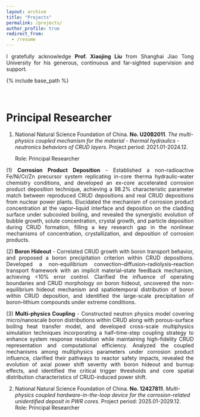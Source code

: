 ```yaml
---
layout: archive
title: "Projects"
permalink: /projects/
author_profile: true
redirect_from:
  - /resume
---
```


<div style="text-align: justify">

I gratefully acknowledge <strong>Prof. Xiaojing Liu</strong> from Shanghai Jiao Tong University for his generous, continuous and far-sighted supervision and support.

</div>

{% include base_path %}

<div style="height: 1.5em;"></div>

Principal Researcher
===
1. National Natural Science Foundation of China. **No. U20B2011**. *The multi-physics coupled mechanism for the material - thermal hydraulics - neutronics behaviors of CRUD layers*. Project period: 2021.01-2024.12.
   
   Role: Principal Researcher
<div style="text-align: justify">
  
   (1) **Corrosion Product Deposition** - Established a non-radioactive Fe/Ni/Cr/Zn precursor system replicating in-core therma hydraulic–water chemistry conditions, and developed an ex-core accelerated corrosion product deposition technique, achieving a 98.2% characteristic parameter match between reproduced CRUD depositions and real CRUD depositions from nuclear power plants. Elucidated the mechanism of corrosion product concentration at the vapor–liquid interface and deposition on the cladding surface under subcooled boiling, and revealed the synergistic evolution of bubble growth, solute concentration, crystal growth, and particle deposition during CRUD formation, filling a key research gap in the nonlinear mechanisms of concentration, crystallization, and deposition of corrosion products.

</div>
<div style="text-align: justify">
  
   (2) **Boron Hideout** - Correlated CRUD growth with boron transport behavior, and proposed a boron precipitation criterion within CRUD depositions. Developed a non-equilibrium convection–diffusion–radiolysis–reaction transport framework with an implicit material–state feedback mechanism, achieving <10% error control. Clarified the influence of operating boundaries and CRUD morphology on boron hideout, uncovered the non-equilibrium hideout mechanism and spatiotemporal distribution of boron within CRUD deposition, and identified the large-scale precipitation of boron–lithium compounds under extreme conditions.

</div>
<div style="text-align: justify">
  
   (3) **Multi-physics Coupling** - Constructed neutron physics model covering micro/nanoscale boron distributions within CRUD along with porous-surface boiling heat transfer model, and developed cross-scale multiphysics simulation techniques incorporating a half–time-step coupling strategy to enhance system response resolution while maintaining high-fidelity CRUD representation and computational efficiency. Analyzed the coupled mechanisms among multiphysics parameters under corrosion product influence, clarified their pathways to reactor safety impacts, revealed the evolution of axial power shift severity with boron hideout and burnup effects, and identified the critical trigger thresholds and core spatial distribution characteristics of CRUD-induced power shift.

</div>

2. National Natural Science Foundation of China. **No. 12427811**. *Multi-physics coupled hardware-in-the-loop device for the corrosion-related unidentified deposit in PWR cores*. Project period: 2025.01-2029.12.
   Role: Principal Researcher
   
